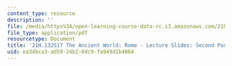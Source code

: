 ```yaml
---
content_type: resource
description: ''
file: /media/https%3A/open-learning-course-data-rc.s3.amazonaws.com/21h-132-the-ancient-world-rome-spring-2017/ea34bca3ad5924b20dc9fa949d1b4864_MIT21H_132S17_2PunicWarHan.pdf
file_type: application/pdf
resourcetype: Document
title: '21H.132S17 The Ancient World: Rome - Lecture Slides: Second Punic War-Hannibal'
uid: ea34bca3-ad59-24b2-0dc9-fa949d1b4864
---
```

